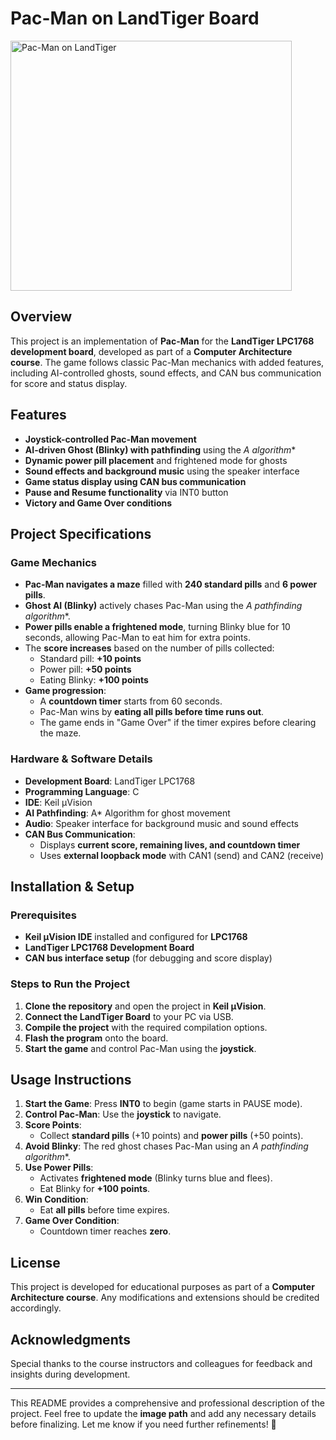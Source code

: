 # Pac-Man on LandTiger Board

<img src="https://github.com/user-attachments/assets/dd9c6794-53af-47e7-a7ba-45bdab5abb05" alt="Pac-Man on LandTiger" width="450" height="400">

## Overview
This project is an implementation of **Pac-Man** for the **LandTiger LPC1768 development board**, developed as part of a **Computer Architecture course**. The game follows classic Pac-Man mechanics with added features, including AI-controlled ghosts, sound effects, and CAN bus communication for score and status display.


## Features
- **Joystick-controlled Pac-Man movement**
- **AI-driven Ghost (Blinky) with pathfinding** using the **A* algorithm**
- **Dynamic power pill placement** and frightened mode for ghosts
- **Sound effects and background music** using the speaker interface
- **Game status display using CAN bus communication**
- **Pause and Resume functionality** via INT0 button
- **Victory and Game Over conditions**

## Project Specifications
### Game Mechanics
- **Pac-Man navigates a maze** filled with **240 standard pills** and **6 power pills**.
- **Ghost AI (Blinky)** actively chases Pac-Man using the **A* pathfinding algorithm**.
- **Power pills enable a frightened mode**, turning Blinky blue for 10 seconds, allowing Pac-Man to eat him for extra points.
- The **score increases** based on the number of pills collected:
  - Standard pill: **+10 points**
  - Power pill: **+50 points**
  - Eating Blinky: **+100 points**
- **Game progression**:
  - A **countdown timer** starts from 60 seconds.
  - Pac-Man wins by **eating all pills before time runs out**.
  - The game ends in "Game Over" if the timer expires before clearing the maze.

### Hardware & Software Details
- **Development Board**: LandTiger LPC1768
- **Programming Language**: C
- **IDE**: Keil µVision
- **AI Pathfinding**: A* Algorithm for ghost movement
- **Audio**: Speaker interface for background music and sound effects
- **CAN Bus Communication**:
  - Displays **current score, remaining lives, and countdown timer**
  - Uses **external loopback mode** with CAN1 (send) and CAN2 (receive)

## Installation & Setup
### Prerequisites
- **Keil µVision IDE** installed and configured for **LPC1768**
- **LandTiger LPC1768 Development Board**
- **CAN bus interface setup** (for debugging and score display)

### Steps to Run the Project
1. **Clone the repository** and open the project in **Keil µVision**.
2. **Connect the LandTiger Board** to your PC via USB.
3. **Compile the project** with the required compilation options.
4. **Flash the program** onto the board.
5. **Start the game** and control Pac-Man using the **joystick**.

## Usage Instructions
1. **Start the Game**: Press **INT0** to begin (game starts in PAUSE mode).
2. **Control Pac-Man**: Use the **joystick** to navigate.
3. **Score Points**:
   - Collect **standard pills** (+10 points) and **power pills** (+50 points).
4. **Avoid Blinky**: The red ghost chases Pac-Man using an **A* pathfinding algorithm**.
5. **Use Power Pills**:
   - Activates **frightened mode** (Blinky turns blue and flees).
   - Eat Blinky for **+100 points**.
6. **Win Condition**:
   - Eat **all pills** before time expires.
7. **Game Over Condition**:
   - Countdown timer reaches **zero**.

## License
This project is developed for educational purposes as part of a **Computer Architecture course**. Any modifications and extensions should be credited accordingly.

## Acknowledgments
Special thanks to the course instructors and colleagues for feedback and insights during development.

---

This README provides a comprehensive and professional description of the project. Feel free to update the **image path** and add any necessary details before finalizing. Let me know if you need further refinements! 🚀
